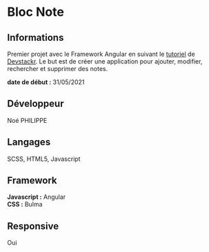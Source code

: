 # Bloc Note

## Informations

Premier projet avec le Framework Angular en suivant le [tutoriel](https://www.youtube.com/watch?v=gvWxMQ_Zios&t=3168s) de [Devstackr](https://github.com/Devstackr). Le but est de créer une application pour ajouter, modifier, rechercher et supprimer des notes.

**date de début :** 31/05/2021

## Développeur

Noé PHILIPPE

## Langages

SCSS, HTML5, Javascript

## Framework

**Javascript :** Angular  
**CSS :** Bulma

## Responsive

Oui

